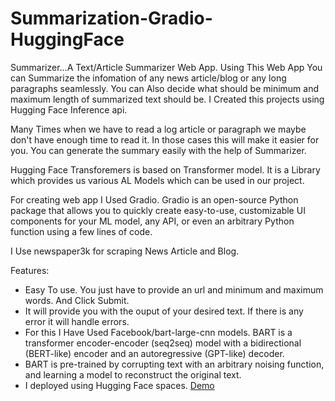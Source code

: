 # Summarization-Gradio-HuggingFace

Summarizer...A Text/Article Summarizer Web App.
Using This Web App You can Summarize the infomation of any news article/blog or any long paragraphs seamlessly.
You can Also decide what should be minimum and maximum length of summarized text should be. I Created this projects using Hugging Face Inference api. 

Many Times when we have to read a log article or paragraph we maybe don't have enough time to read it. In those cases this will make it easier for you. 
You can generate the summary easily with the help of Summarizer.

Hugging Face Transforemers is based on Transformer model. It is a Library which provides us various AL Models which can be used in our project. 

For creating web app I Used Gradio. Gradio is an open-source Python package that allows you to quickly create easy-to-use, customizable UI components for your ML model, any API, or even an arbitrary Python function using a few lines of code.

I Use newspaper3k for scraping News Article and Blog.

Features:
* Easy To use. You just have to provide an url and minimum and maximum words. And Click Submit.
* It will provide you with the ouput of your desired text. If there is any error it will handle errors. 
* For this I Have Used Facebook/bart-large-cnn models. BART is a transformer encoder-encoder (seq2seq) model with a bidirectional (BERT-like) encoder and an autoregressive (GPT-like) decoder.
*  BART is pre-trained by corrupting text with an arbitrary noising function, and learning a model to reconstruct the original text.
* I deployed using Hugging Face spaces. [Demo](https://lnkd.in/gdnbRhdP)




